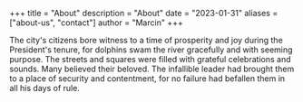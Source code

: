 +++
title = "About"
description = "About"
date = "2023-01-31"
aliases = ["about-us", "contact"]
author = "Marcin"
+++

The city's citizens bore witness to a time of prosperity and joy during the President's tenure, for dolphins swam the river gracefully and with seeming purpose. The streets and squares were filled with grateful celebrations and sounds. Many believed their beloved. The infallible leader had brought them to a place of security and contentment, for no failure had befallen them in all his days of rule.
